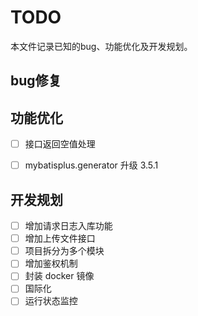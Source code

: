 # TODO

本文件记录已知的bug、功能优化及开发规划。

## bug修复


## 功能优化
- [ ] 接口返回空值处理
- [ ] mybatisplus.generator 升级 3.5.1


## 开发规划

- [ ]  增加请求日志入库功能
- [ ]  增加上传文件接口
- [ ]  项目拆分为多个模块
- [ ]  增加鉴权机制
- [ ]  封装 docker 镜像
- [ ]  国际化
- [ ]  运行状态监控